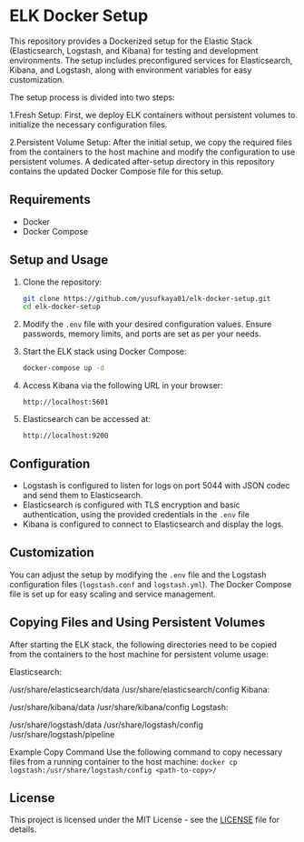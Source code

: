 # ELK Docker Setup

This repository provides a Dockerized setup for the Elastic Stack (Elasticsearch, Logstash, and Kibana) for testing and development environments. The setup includes preconfigured services for Elasticsearch, Kibana, and Logstash, along with environment variables for easy customization.

The setup process is divided into two steps:

1.Fresh Setup: First, we deploy ELK containers without persistent volumes to initialize the necessary configuration files.

2.Persistent Volume Setup: After the initial setup, we copy the required files from the containers to the host machine and modify the configuration to use persistent volumes. A dedicated after-setup directory in this repository contains the updated Docker Compose file for this setup.

## Requirements
- Docker
- Docker Compose

## Setup and Usage

1. Clone the repository:

    ```bash
    git clone https://github.com/yusufkaya01/elk-docker-setup.git
    cd elk-docker-setup
    ```

2. Modify the `.env` file with your desired configuration values. Ensure passwords, memory limits, and ports are set as per your needs.

3. Start the ELK stack using Docker Compose:

    ```bash
    docker-compose up -d
    ```

4. Access Kibana via the following URL in your browser:

    ```
    http://localhost:5601
    ```

5. Elasticsearch can be accessed at:

    ```
    http://localhost:9200
    ```

## Configuration

- Logstash is configured to listen for logs on port 5044 with JSON codec and send them to Elasticsearch.
- Elasticsearch is configured with TLS encryption and basic authentication, using the provided credentials in the `.env` file
- Kibana is configured to connect to Elasticsearch and display the logs.

## Customization

You can adjust the setup by modifying the `.env` file and the Logstash configuration files (`logstash.conf` and `logstash.yml`). The Docker Compose file is set up for easy scaling and service management.

## Copying Files and Using Persistent Volumes

After starting the ELK stack, the following directories need to be copied from the containers to the host machine for persistent volume usage:

Elasticsearch:

/usr/share/elasticsearch/data
/usr/share/elasticsearch/config
Kibana:

/usr/share/kibana/data
/usr/share/kibana/config
Logstash:

/usr/share/logstash/data
/usr/share/logstash/config
/usr/share/logstash/pipeline

Example Copy Command
Use the following command to copy necessary files from a running container to the host machine:
`docker cp logstash:/usr/share/logstash/config <path-to-copy>/`

## License

This project is licensed under the MIT License - see the [LICENSE](LICENSE) file for details.
